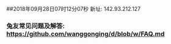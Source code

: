 ##2018年09月28日07时12分07秒 新址: 142.93.212.127
### 兔友常见问题及解答: https://github.com/wanggonging/d/blob/w/FAQ.md
